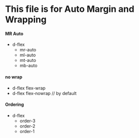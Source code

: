 # This file is for Auto Margin and Wrapping

#### MR Auto

* d-flex 
    * mr-auto
    * ml-auto
    * mt-auto
    * mb-auto


#### no wrap

* d-flex flex-wrap
* d-flex flex-nowrap // by default


#### Ordering

* d-flex 
    * order-3
    * order-2
    * order-1